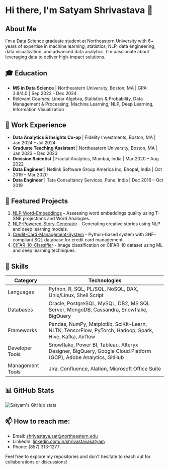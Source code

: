 # Hi there, I'm Satyam Shrivastava 👋

## About Me
I'm a Data Science graduate student at Northeastern University with 6+ years of expertise in machine learning, statistics, NLP, data engineering, data visualization, and advanced data analytics. I'm passionate about leveraging data to deliver high-impact solutions.

## 🎓 Education
- **MS in Data Science** | Northeastern University, Boston, MA | GPA: 3.8/4.0 | Sep 2022 - Dec 2024
- Relevant Courses: Linear Algebra, Statistics & Probability, Data Management & Processing, Machine Learning, NLP, Deep Learning, Information Visualization

## 💼 Work Experience
- **Data Analytics & Insights Co-op** | Fidelity Investments, Boston, MA | Jan 2024 – Jul 2024
- **Graduate Teaching Assistant** | Northeastern University, Boston, MA | Jan 2023 – Dec 2023
- **Decision Scientist** | Fractal Analytics, Mumbai, India | Mar 2020 – Aug 2022
- **Data Engineer** | Netlink Software Group America Inc, Bhopal, India | Oct 2019 – Mar 2020
- **Data Engineer** | Tata Consultancy Services, Pune, India | Dec 2016 – Oct 2019

## 🚀 Featured Projects
1. [NLP-Word-Embeddings](https://github.com/shrivastavasatyam/NLP-Word-Embeddings) - Assessing word embeddings quality using T-SNE projections and Word Analogies.
2. [NLP-Powered-Story-Generator](https://github.com/shrivastavasatyam/NLP-Powered-Story-Generator) - Generating creative stories using NLP and deep learning models.
3. [Credit-Card-Management-System](https://github.com/shrivastavasatyam/Credit-Card-Management-System) - Python-based system with 3NF-compliant SQL database for credit card management.
4. [CIFAR-10-Classifier](https://github.com/shrivastavasatyam/CIFAR-10-Classifier) - Image classification on CIFAR-10 dataset using ML and deep learning techniques.

## 🔧 Skills

| Category | Technologies |
|----------|--------------|
| Languages | Python, R, SQL, PL/SQL, NoSQL, DAX, Unix/Linux, Shell Script |
| Databases | Oracle, PostgreSQL, MySQL, DB2, MS SQL Server, MongoDB, Cassandra, Snowflake, BigQuery |
| Frameworks | Pandas, NumPy, Matplotlib, SciKit-Learn, NLTK, TensorFlow, PyTorch, Hadoop, Spark, Hive, Kafka, Airflow |
| Developer Tools | Snowflake, Power BI, Tableau, Alteryx Designer, BigQuery, Google Cloud Platform (GCP), Adobe Analytics, GitHub |
| Management Tools | Jira, Confluence, Alation, Microsoft Office Suite |

## 📊 GitHub Stats
![Satyam's GitHub stats](https://github-readme-stats.vercel.app/api?username=shrivastavasatyam&show_icons=true&theme=radical)

## 📫 How to reach me:
- Email: shrivastava.sat@northeastern.edu
- LinkedIn: [linkedin.com/in/shrivastavasatyam](https://www.linkedin.com/in/shrivastavasatyam)
- Phone: (857) 313-1277

Feel free to explore my repositories and don't hesitate to reach out for collaborations or discussions!
